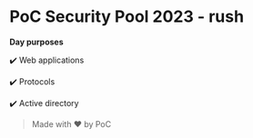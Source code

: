 # PoC Security Pool 2023 - rush

**Day purposes**

:heavy_check_mark: Web applications

:heavy_check_mark: Protocols

:heavy_check_mark: Active directory

> Made with :heart: by PoC